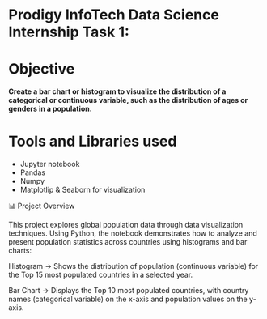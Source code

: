 # Prodigy InfoTech Data Science Internship Task 1:

# Objective
**Create a bar chart or histogram to visualize the distribution of a categorical or continuous variable, such as the distribution of
ages or genders in a population.**

# Tools and Libraries used
-  Jupyter notebook
-  Pandas
-  Numpy
-  Matplotlip & Seaborn for visualization

📊 Project Overview

This project explores global population data through data visualization techniques. Using Python, the notebook demonstrates how to analyze and present population statistics across countries using histograms and bar charts:

Histogram → Shows the distribution of population (continuous variable) for the Top 15 most populated countries in a selected year.

Bar Chart → Displays the Top 10 most populated countries, with country names (categorical variable) on the x-axis and population values on the y-axis.
